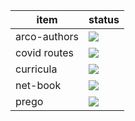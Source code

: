 | item         | status                                                                                  |
|--------------|-----------------------------------------------------------------------------------------|
| arco-authors | ![](https://github.com/UCLM-ARCO/arco-authors/workflows/Docker%20image/badge.svg)       |
| covid routes | ![](https://img.shields.io/website?url=https%3A%2F%2Fpike.esi.uclm.es%3A7166%2F)        |
| curricula    | ![](https://github.com/UCLM-ARCO/curricula/workflows/process-pull-request/badge.svg)    |
| net-book     | ![](https://github.com/UCLM-ARCO/net-book/workflows/latex-compile/badge.svg)            |
| prego        | ![](https://github.com/davidvilla/prego3/workflows/test/badge.svg)                      |
